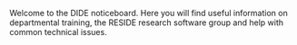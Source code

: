 Welcome to the DIDE noticeboard. Here you will find useful information on departmental training, the RESIDE research
software group and help with common technical issues.